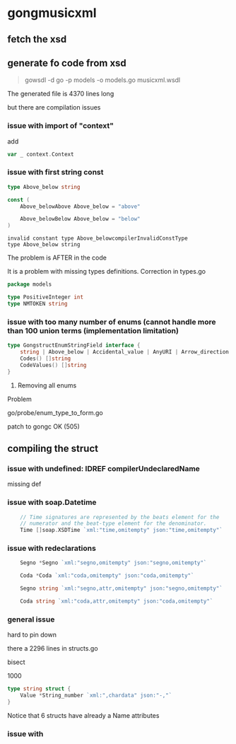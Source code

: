 # gongmusicxml

## fetch the xsd

## generate fo code from xsd

> gowsdl -d go -p models -o models.go musicxml.wsdl


The generated file is 4370 lines long

but there are compilation issues


### issue with import of "context"

add 

```go
var _ context.Context
```

### issue with first string const

```go
type Above_below string

const (
	Above_belowAbove Above_below = "above"

	Above_belowBelow Above_below = "below"
)
```

```
invalid constant type Above_belowcompilerInvalidConstType
type Above_below string
```

The problem is AFTER in the code

It is a problem with missing types definitions. Correction in types.go

```go
package models

type PositiveInteger int
type NMTOKEN string
```

### issue with too many number of enums (cannot handle more than 100 union terms (implementation limitation)


```go
type GongstructEnumStringField interface {
	string | Above_below | Accidental_value | AnyURI | Arrow_direction | Arrow_style | Backward_forward | Bar_style | Beam_value | Beater_value | Bend_shape | Breath_mark_value | Caesura_value | Cancel_location | Circular_arrow | Clef_sign | Color | Comma_separated_text | Css_font_size | Degree_symbol_value | Degree_type_value | Distance_type | Effect_value | Enclosure_shape | Ending_number | Fan | Fermata_shape | Font_size | Font_style | Font_weight | Glass_value | Glyph_type | Group_barline_value | Group_symbol_value | Handbell_value | Harmon_closed_location | Harmon_closed_value | Harmony_arrangement | Harmony_type | Hole_closed_location | Hole_closed_value | Kind_value | Left_center_right | Left_right | Line_end | Line_length | Line_shape | Line_type | Line_width_type | Margin_type | Measure_numbering_value | Measure_text | Membrane_value | Metal_value | Mode | Mute | NCName | NMTOKEN | Note_size_type | Note_type_value | Notehead_value | Number_or_normal | Numeral_mode | On_off | Over_under | Pedal_type | Pitched_value | Positive_integer_or_empty | Principal_voice_symbol | Right_left_middle | Semi_pitched | Show_frets | Show_tuplet | Staff_divide_symbol | Staff_type | Start_note | Start_stop | Start_stop_change_continue | Start_stop_continue | Start_stop_discontinue | Start_stop_single | Stem_value | Step | Stick_location | Stick_material | Stick_type | Syllabic | Symbol_size | Sync_type | System_relation_number | Tap_hand | Text_direction | Tied_type | Time_only | Time_relation | Time_separator | Time_symbol | Tip_direction | Top_bottom | Tremolo_type | Trill_step | Two_note_turn | Up_down | Up_down_stop_continue | Upright_inverted | Valign | Valign_image | Wedge_type | Winged | Wood_value | Yes_no | Yes_no_number
	Codes() []string
	CodeValues() []string
}
```

1. Removing all enums

Problem

go/probe/enum_type_to_form.go

patch to gongc OK (505)    

## compiling the struct

### issue with undefined: IDREF compilerUndeclaredName

missing def

### issue with soap.Datetime

```go
	// Time signatures are represented by the beats element for the
	// numerator and the beat-type element for the denominator.
	Time []soap.XSDTime `xml:"time,omitempty" json:"time,omitempty"`
```

### issue with redeclarations

```go
	Segno *Segno `xml:"segno,omitempty" json:"segno,omitempty"`

	Coda *Coda `xml:"coda,omitempty" json:"coda,omitempty"`

	Segno string `xml:"segno,attr,omitempty" json:"segno,omitempty"`

	Coda string `xml:"coda,attr,omitempty" json:"coda,omitempty"`
```

### general issue

hard to pin down

there a 2296 lines in structs.go

bisect

1000

```go
type string struct {
	Value *String_number `xml:",chardata" json:"-,"`
}
```

Notice that 6 structs have already a Name attributes

### issue with 
